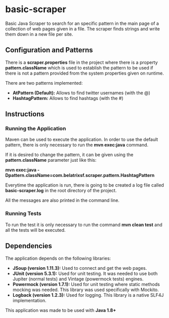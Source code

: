 # basic-scraper

Basic Java Scraper to search for an specific pattern in the main page of a collection of web pages given in a file. The scraper finds strings and write them down in a new file per site.

## Configuration and Patterns

There is a __scraper.properties__ file in the project where there is a property __pattern.className__ which is used to establish the pattern to be used if there is not a pattern provided from the system properties given on runtime.

There are two patterns implemented:
* __AtPattern (Default):__ Allows to find twitter usernames (with the @)
* __HashtagPattern:__ Allows to find hashtags (with the #)

## Instructions

### Running the Application

Maven can be used to execute the application. In order to use the default pattern, there is only necessary to run the __mvn exec:java__ command.

If it is desired to change the pattern, it can be given using the __pattern.className__ parameter just like this:

__mvn exec:java -Dpattern.className=com.belatrixsf.scraper.pattern.HashtagPattern__

Everytime the application is run, there is going to be created a log file called __basic-scraper.log__ in the root directory of the project.

All the messages are also printed in the command line.

### Running Tests

To run the test it is only necessary to run the command __mvn clean test__ and all the tests will be executed.

## Dependencies

The application depends on the following libraries:

* __JSoup (version 1.11.3):__ Used to connect and get the web pages.
* __JUnit (version 5.3.1):__ Used for unit testing. It was needed to use both Jupiter (normal tests) and Vintage (powermock tests) engines.
* __Powermock (version 1.7.1):__ Used for unit testing where static methods mocking was needed. This library was used specifically with Mockito.
* __Logback (version 1.2.3):__ Used for logging. This library is a native SLF4J implementation.

This application was made to be used with __Java 1.8+__
